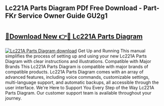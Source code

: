 ## Lc221A Parts Diagram PDf Free Download - Part-FKr Service Owner Guide GU2g1

# <h2><a href="http://dfjpn3s.blite.top/?on=Lc221A+Parts+Diagram">🔗Download New 👉🔴 Lc221A Parts Diagram</a></h2>

[![Lc221A Parts Diagram download](https://i.imgur.com/lujVjoI.png)](http://dfjpn3s.blite.top/?on=Lc221A+Parts+Diagram)
Get Up and Running This manual simplifies the process of setting up and using your new Lc221A Parts Diagram with clear instructions and illustrations. Compatible with Major Brands This Lc221A Parts Diagram is compatible with major brands of compatible products. Lc221A Parts Diagram comes with an array of advanced features, including voice commands, customizable settings, multi-language support, and automatic backups, all accessible through the user interface. We're Here to Support You Every Step of the Way Lc221A Parts Diagram. Our customer support team is available throughout your journey.
